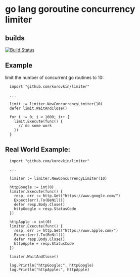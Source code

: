# go lang goroutine concurrency limiter

## builds

[![Build Status](https://travis-ci.org/korovkin/limiter.svg)](https://travis-ci.org/korovkin/limiter)

## Example

limit the number of concurrent go routines to 10:

```
  import "github.com/korovkin/limiter"

  ...

  limit := limiter.NewConcurrencyLimiter(10)
  defer limit.WaitAndClose()

  for i := 0; i < 1000; i++ {
    limit.Execute(func() {
      // do some work
    })
  }
```

## Real World Example:

```
  import "github.com/korovkin/limiter"

  ...

  limiter := limiter.NewConcurrencyLimiter(10)

  httpGoogle := int(0)
  limiter.Execute(func() {
    resp, err := http.Get("https://www.google.com/")
    Expect(err).To(BeNil())
    defer resp.Body.Close()
    httpGoogle = resp.StatusCode
  })

  httpApple := int(0)
  limiter.Execute(func() {
    resp, err := http.Get("https://www.apple.com/")
    Expect(err).To(BeNil())
    defer resp.Body.Close()
    httpApple = resp.StatusCode
  })

  limiter.WaitAndClose()

  log.Println("httpGoogle:", httpGoogle)
  log.Println("httpApple:", httpApple)
```
